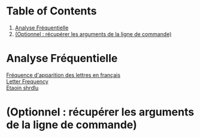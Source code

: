 
# Table of Contents

1.  [Analyse Fréquentielle](#orge933093)
2.  [(Optionnel : récupérer les arguments de la ligne de commande)](#orgd24df03)



<a id="orge933093"></a>

# Analyse Fréquentielle

[Fréquence d'apparition des lettres en français](https://fr.wikipedia.org/wiki/Fr%C3%A9quence_d%27apparition_des_lettres_en_fran%C3%A7ais)   
[Letter Frequency](https://en.wikipedia.org/wiki/Letter_frequency)   
[Etaoin shrdlu](https://en.wikipedia.org/wiki/Etaoin_shrdlu)   


<a id="orgd24df03"></a>

# (Optionnel : récupérer les arguments de la ligne de commande)

